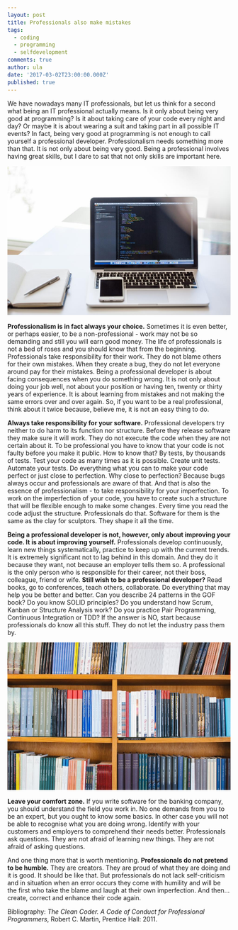 ```yaml
---
layout: post
title: Professionals also make mistakes
tags:
  - coding
  - programming
  - selfdevelopment
comments: true
author: ula
date: '2017-03-02T23:00:00.000Z'
published: true
---
```


We have nowadays many IT professionals, but let us think for a second what being an IT professional actually means. Is it only about being very good at programming? Is it about taking care of your code every night and day? Or maybe it is about wearing a suit and taking part in all possible IT events? In fact, being very good at programming is not enough to call yourself a professional developer. Professionalism needs something more than that. It is not only about being very good. Being a professional involves having great skills, but I dare to sat that not only skills are important here. 

![image1](/images/professionals-also-make-mistakes/image1.jpg)

**Professionalism is in fact always your choice.** Sometimes it is even better, or perhaps easier, to be a non-professional - work may not be so demanding and still you will earn good money. The life of professionals is not a bed of roses and you should know that from the beginning. Professionals take responsibility for their work. They do not blame others for their own mistakes. When they create a bug, they  do not let everyone around pay for their mistakes. Being a professional developer is about facing consequences when you do something wrong. It is not only about doing your job well, not about your position or having ten, twenty or thirty years of experience. It is about learning from mistakes and not making the same errors over and over again. So, if you want to be a real professional, think about it twice because, believe me, it is not an easy thing to do.

**Always take responsibility for your software.** Professional developers try neither to do harm to its function nor structure. Before they release software they make sure it will work. They do not execute the code when they are not certain about it. To be professional you have to know that your code is not faulty before you make it public. How to know that? By tests, by thousands of tests. Test your code as many times as it is possible. Create unit tests. Automate your tests. Do everything what you can to make your code perfect or just close to perfection. Why close to perfection? Because bugs always occur and professionals are aware of that. And that is also the essence of professionalism - to take responsibility for your imperfection. To work on the imperfection of your code, you have to create such a structure that will be flexible enough to make some changes. Every time you read the code adjust the structure. Professionals do that. Software for them is the same as the clay for sculptors. They shape it all the time. 

**Being a professional developer is not, however, only about improving your code. It is about improving yourself.** Professionals develop continuously, learn new things systematically, practice to keep up with the current trends. It is extremely significant not to lag behind in this domain. And they do it because they want, not because an employer tells them so. A professional is the only person who is responsible for their career, not their boss, colleague, friend or wife. **Still wish to be a professional developer?** Read books, go to conferences, teach others, collaborate. Do everything that may help you be better and better. Can you describe 24 patterns in the GOF book? Do you know SOLID principles? Do you understand how Scrum, Kanban or Structure Analysis work? Do you practice Pair Programming, Continuous Integration or TDD? If the answer is NO, start because professionals do know all this stuff. They do not let the industry pass them by. 

![image2](/images/professionals-also-make-mistakes/image2.jpg)

**Leave your comfort zone.** If you write software for the banking company, you should understand the field you work in. No one demands from you to be an expert, but you ought to know some basics. In other case you will not be able to recognise what you are doing wrong. Identify with your customers and employers to comprehend their needs better. Professionals ask questions. They are not afraid of learning new things. They are not afraid of asking questions. 

And one thing more that is worth mentioning. **Professionals do not pretend to be humble.** They are creators. They are proud of what they are doing and it is good. It should be like that. But professionals do not lack self-criticism and in situation when an error occurs they come with humility and will be the first who take the blame and laugh at their own imperfection. And then… create, correct and enhance their code again. 


Bibliography: *The Clean Coder. A Code of Conduct for Professional Programmers*, Robert C. Martin, Prentice Hall: 2011. 
